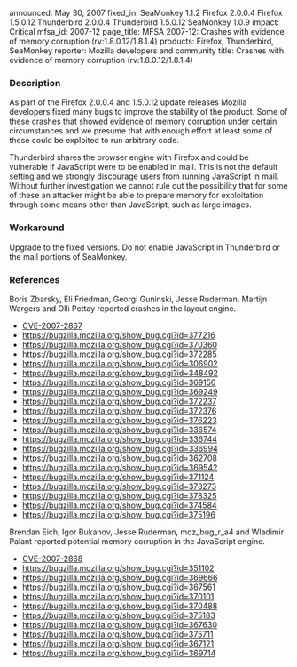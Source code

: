 announced: May 30, 2007
fixed_in: SeaMonkey 1.1.2
          Firefox 2.0.0.4
          Firefox 1.5.0.12
          Thunderbird 2.0.0.4
          Thunderbird 1.5.0.12
          SeaMonkey 1.0.9
impact: Critical
mfsa_id: 2007-12
page_title: MFSA 2007-12: Crashes with evidence of memory corruption (rv:1.8.0.12/1.8.1.4)
products: Firefox, Thunderbird, SeaMonkey
reporter: Mozilla developers and community
title: Crashes with evidence of memory corruption (rv:1.8.0.12/1.8.1.4)

<h3>Description</h3>

<p>As part of the Firefox 2.0.0.4 and 1.5.0.12 update releases Mozilla
developers fixed many bugs to improve the stability of the product.
Some of these crashes that showed evidence of memory corruption under
certain circumstances and we presume that with enough effort at least
some of these could be exploited to run arbitrary code.</p>

<p class="note">Thunderbird shares the browser engine with Firefox
and could be vulnerable if JavaScript were to be enabled in
mail. This is not the default setting and we strongly discourage users from
running JavaScript in mail. Without further investigation we cannot rule out
the possibility that for some of these an attacker might be able to prepare
memory for exploitation through some means other than JavaScript, such as
large images.</p>

<h3>Workaround</h3>

<p>Upgrade to the fixed versions. Do not enable JavaScript in Thunderbird
or the mail portions of SeaMonkey.</p>

<h3>References</h3>

<p>Boris Zbarsky, Eli Friedman, Georgi Guninski, Jesse Ruderman, Martijn
Wargers and Olli Pettay reported crashes in the layout engine.</p>

<ul>
<li><a class="ex-ref" href="http://nvd.nist.gov/nvd.cfm?cvename=CVE-2007-2867">CVE-2007-2867</a></li>
<li><a href="https://bugzilla.mozilla.org/show_bug.cgi?id=377216">
https://bugzilla.mozilla.org/show_bug.cgi?id=377216</a></li>
<li><a href="https://bugzilla.mozilla.org/show_bug.cgi?id=370360">
https://bugzilla.mozilla.org/show_bug.cgi?id=370360</a></li>
<li><a href="https://bugzilla.mozilla.org/show_bug.cgi?id=372285">
https://bugzilla.mozilla.org/show_bug.cgi?id=372285</a></li>
<li><a href="https://bugzilla.mozilla.org/show_bug.cgi?id=306902">
https://bugzilla.mozilla.org/show_bug.cgi?id=306902</a></li>
<li><a href="https://bugzilla.mozilla.org/show_bug.cgi?id=348492">
https://bugzilla.mozilla.org/show_bug.cgi?id=348492</a></li>
<li><a href="https://bugzilla.mozilla.org/show_bug.cgi?id=369150">
https://bugzilla.mozilla.org/show_bug.cgi?id=369150</a></li>
<li><a href="https://bugzilla.mozilla.org/show_bug.cgi?id=369249">
https://bugzilla.mozilla.org/show_bug.cgi?id=369249</a></li>
<li><a href="https://bugzilla.mozilla.org/show_bug.cgi?id=372237">
https://bugzilla.mozilla.org/show_bug.cgi?id=372237</a></li>
<li><a href="https://bugzilla.mozilla.org/show_bug.cgi?id=372376">
https://bugzilla.mozilla.org/show_bug.cgi?id=372376</a></li>
<li><a href="https://bugzilla.mozilla.org/show_bug.cgi?id=376223">
https://bugzilla.mozilla.org/show_bug.cgi?id=376223</a></li>
<li><a href="https://bugzilla.mozilla.org/show_bug.cgi?id=336574">
https://bugzilla.mozilla.org/show_bug.cgi?id=336574</a></li>
<li><a href="https://bugzilla.mozilla.org/show_bug.cgi?id=336744">
https://bugzilla.mozilla.org/show_bug.cgi?id=336744</a></li>
<li><a href="https://bugzilla.mozilla.org/show_bug.cgi?id=336994">
https://bugzilla.mozilla.org/show_bug.cgi?id=336994</a></li>
<li><a href="https://bugzilla.mozilla.org/show_bug.cgi?id=362708">
https://bugzilla.mozilla.org/show_bug.cgi?id=362708</a></li>
<li><a href="https://bugzilla.mozilla.org/show_bug.cgi?id=369542">
https://bugzilla.mozilla.org/show_bug.cgi?id=369542</a></li>
<li><a href="https://bugzilla.mozilla.org/show_bug.cgi?id=371124">
https://bugzilla.mozilla.org/show_bug.cgi?id=371124</a></li>
<li><a href="https://bugzilla.mozilla.org/show_bug.cgi?id=378273">
https://bugzilla.mozilla.org/show_bug.cgi?id=378273</a></li>
<li><a href="https://bugzilla.mozilla.org/show_bug.cgi?id=378325">
https://bugzilla.mozilla.org/show_bug.cgi?id=378325</a></li>
<li><a href="https://bugzilla.mozilla.org/show_bug.cgi?id=374584">
https://bugzilla.mozilla.org/show_bug.cgi?id=374584</a></li>
<li><a href="https://bugzilla.mozilla.org/show_bug.cgi?id=375196">
https://bugzilla.mozilla.org/show_bug.cgi?id=375196</a></li>
</ul>

<p>Brendan Eich, Igor Bukanov, Jesse Ruderman, moz_bug_r_a4 and Wladimir
Palant reported potential memory corruption in the JavaScript engine.</p>

<ul>
<li><a class="ex-ref" href="http://nvd.nist.gov/nvd.cfm?cvename=CVE-2007-2868">CVE-2007-2868</a></li>
<li><a href="https://bugzilla.mozilla.org/show_bug.cgi?id=351102">
https://bugzilla.mozilla.org/show_bug.cgi?id=351102</a></li>
<li><a href="https://bugzilla.mozilla.org/show_bug.cgi?id=369666">
https://bugzilla.mozilla.org/show_bug.cgi?id=369666</a></li>
<li><a href="https://bugzilla.mozilla.org/show_bug.cgi?id=367561">
https://bugzilla.mozilla.org/show_bug.cgi?id=367561</a></li>
<li><a href="https://bugzilla.mozilla.org/show_bug.cgi?id=370101">
https://bugzilla.mozilla.org/show_bug.cgi?id=370101</a></li>
<li><a href="https://bugzilla.mozilla.org/show_bug.cgi?id=370488">
https://bugzilla.mozilla.org/show_bug.cgi?id=370488</a></li>
<li><a href="https://bugzilla.mozilla.org/show_bug.cgi?id=375183">
https://bugzilla.mozilla.org/show_bug.cgi?id=375183</a></li>
<li><a href="https://bugzilla.mozilla.org/show_bug.cgi?id=367630">
https://bugzilla.mozilla.org/show_bug.cgi?id=367630</a></li>
<li><a href="https://bugzilla.mozilla.org/show_bug.cgi?id=375711">
https://bugzilla.mozilla.org/show_bug.cgi?id=375711</a></li>
<li><a href="https://bugzilla.mozilla.org/show_bug.cgi?id=367121">
https://bugzilla.mozilla.org/show_bug.cgi?id=367121</a></li>
<li><a href="https://bugzilla.mozilla.org/show_bug.cgi?id=369714">
https://bugzilla.mozilla.org/show_bug.cgi?id=369714</a></li>
</ul>



